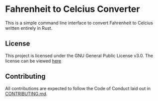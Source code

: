 # Fahrenheit to Celcius Converter

This is a simple command line interface to convert Fahrenheit to Celcius written entirely in Rust.

## License

This project is licensed under the GNU General Public License v3.0. The license can be viewed [here](https://github.com/AspenJames/rust_fahrenheit_to_celcius/blob/master/LICENSE)

## Contributing

All contributions are expected to follow the Code of Conduct laid out in [CONTRIBUTING.md](https://github.com/AspenJames/rust_fahrenheit_to_celcius/blob/master/CONTRIBUTING.md).
